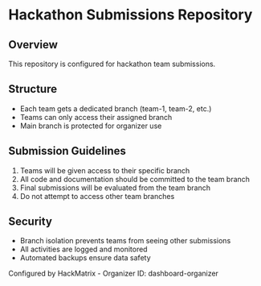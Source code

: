 # Hackathon Submissions Repository

## Overview
This repository is configured for hackathon team submissions.

## Structure
- Each team gets a dedicated branch (team-1, team-2, etc.)
- Teams can only access their assigned branch
- Main branch is protected for organizer use

## Submission Guidelines
1. Teams will be given access to their specific branch
2. All code and documentation should be committed to the team branch
3. Final submissions will be evaluated from the team branch
4. Do not attempt to access other team branches

## Security
- Branch isolation prevents teams from seeing other submissions
- All activities are logged and monitored
- Automated backups ensure data safety

Configured by HackMatrix - Organizer ID: dashboard-organizer
